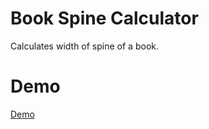 # Book Spine Calculator
Calculates width of spine of a book.


# Demo
[Demo](https://code.iltekin.com/api/enpara.php)<br>
